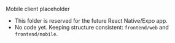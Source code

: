 Mobile client placeholder

- This folder is reserved for the future React Native/Expo app.
- No code yet. Keeping structure consistent: `frontend/web` and `frontend/mobile`.

